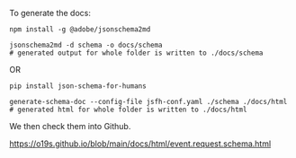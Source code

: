 
To generate the docs:

```
npm install -g @adobe/jsonschema2md

jsonschema2md -d schema -o docs/schema
# generated output for whole folder is written to ./docs/schema
```

OR

```
pip install json-schema-for-humans

generate-schema-doc --config-file jsfh-conf.yaml ./schema ./docs/html
# generated html for whole folder is written to ./docs/html

```

We then check them into Github.


https://o19s.github.io/blob/main/docs/html/event.request.schema.html
